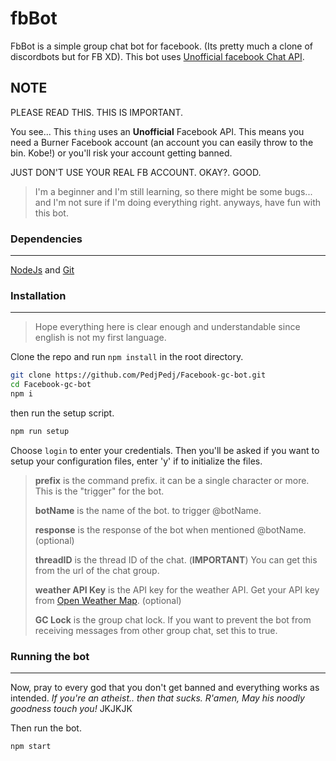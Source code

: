 # fbBot

FbBot is a simple group chat bot for facebook. (Its pretty much a clone of discordbots but for FB XD).
This bot uses [Unofficial facebook Chat API](https://github.com/Schmavery/facebook-chat-api).

## NOTE

PLEASE READ THIS. THIS IS IMPORTANT.

You see... This `thing` uses an **Unofficial** Facebook API. This means you need a Burner Facebook account (an account you can easily throw to the bin. Kobe!) or you'll risk your account getting banned.

JUST DON'T USE YOUR REAL FB ACCOUNT. OKAY?. GOOD.

> I'm a beginner and I'm still learning, so there might be some bugs... and I'm not sure if I'm doing everything right. anyways, have fun with this bot.

### Dependencies

***

[NodeJs](https://nodejs.org/en/download/) and [Git](https://git-scm.com/downloads)

### Installation

***

> Hope everything here is clear enough and understandable since english is not my first language.

Clone the repo and run `npm install` in the root directory.

```bash
git clone https://github.com/PedjPedj/Facebook-gc-bot.git
cd Facebook-gc-bot
npm i
```

then run the setup script.

```bash
npm run setup
```

Choose `login` to enter your credentials. Then you'll be asked if you want to setup your configuration files, enter 'y' if to initialize the files.

> **prefix** is the command prefix. it can be a single character or more. This is the "trigger" for the bot.
>
> **botName** is the name of the bot. to trigger @botName.
>
> **response** is the response of the bot when mentioned @botName. (optional)
>
> **threadID** is the thread ID of the chat. (**IMPORTANT**) You can get this from the url of the chat group.
>
> **weather API Key** is the API key for the weather API. Get your API key from [Open Weather Map](https://openweathermap.org/api). (optional)
>
> **GC Lock** is the group chat lock. If you want to prevent the bot from receiving messages from other group chat, set this to true.

### Running the bot

***

Now, pray to every god that you don't get banned and everything works as intended.
*If you're an atheist.. then that sucks. R'amen, May his noodly goodness touch you!* JKJKJK

Then run the bot.

```bash
npm start
```
